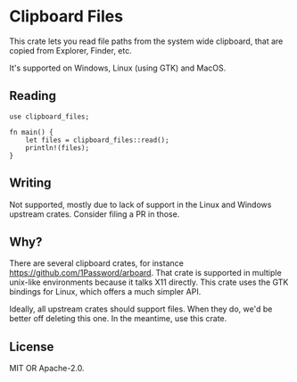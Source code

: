 # Clipboard Files

This crate lets you read file paths from the system wide clipboard, that are copied from
Explorer, Finder, etc.

It's supported on Windows, Linux (using GTK) and MacOS.

## Reading

```
use clipboard_files;

fn main() {
    let files = clipboard_files::read();
    println!(files);
}
```

## Writing

Not supported, mostly due to lack of support in the Linux and Windows upstream crates.
Consider filing a PR in those.

## Why?

There are several clipboard crates, for instance https://github.com/1Password/arboard.
That crate is supported in multiple unix-like environments because it talks X11 directly.
This crate uses the GTK bindings for Linux, which offers a much simpler API.

Ideally, all upstream crates should support files. When they do, we'd be better off deleting
this one. In the meantime, use this crate.

## License

MIT OR Apache-2.0.